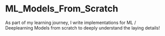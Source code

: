 # ML_Models_From_Scratch
As part of my learning journey, I write implementations for ML / Deeplearning Models from scratch to deeply understand the laying details!
